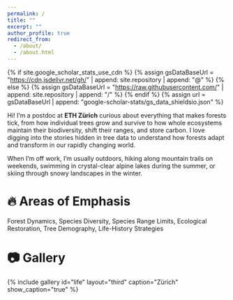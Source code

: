 ```yaml
---
permalink: /
title: ""
excerpt: ""
author_profile: true
redirect_from: 
  - /about/
  - /about.html
---
```


{% if site.google_scholar_stats_use_cdn %}
{% assign gsDataBaseUrl = "https://cdn.jsdelivr.net/gh/" | append: site.repository | append: "@" %}
{% else %}
{% assign gsDataBaseUrl = "https://raw.githubusercontent.com/" | append: site.repository | append: "/" %}
{% endif %}
{% assign url = gsDataBaseUrl | append: "google-scholar-stats/gs_data_shieldsio.json" %}

<span class='anchor' id='about-me'></span>
Hi! I’m a postdoc at **ETH Zürich** curious about everything that makes forests tick, from how individual trees grow and survive to how whole ecosystems maintain their biodiversity, shift their ranges, and store carbon. I love digging into the stories hidden in tree data to understand how forests adapt and transform in our rapidly changing world.

When I’m off work, I’m usually outdoors, hiking along mountain trails on weekends, swimming in crystal-clear alpine lakes during the summer, or skiing through snowy landscapes in the winter.  

# 🔥 Areas of Emphasis
Forest Dynamics, Species Diversity, Species Range Limits, Ecological Restoration, Tree Demography, Life-History Strategies

# 📷 Gallery
{% include gallery id="life" layout="third" caption="Zürich" show_caption="true" %}

